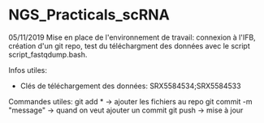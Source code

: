 # NGS_Practicals_scRNA

05/11/2019 Mise en place de l'environnement de travail: connexion à l'IFB, création d'un git repo, test du téléchargment des données avec le script script_fastqdump.bash.

Infos utiles: 
- Clés de téléchargement des données: SRX5584534;SRX5584533

Commandes utiles:
git add * -> ajouter les fichiers au repo
git commit -m "message" -> quand on veut ajouter un commit
git push -> mise à jour